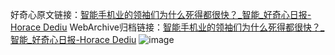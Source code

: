 好奇心原文链接：[智能手机业的领袖们为什么死得都很快？_智能_好奇心日报-Horace Dediu](https://www.qdaily.com/articles/4515.html)
WebArchive归档链接：[智能手机业的领袖们为什么死得都很快？_智能_好奇心日报-Horace Dediu](http://web.archive.org/web/20190623161246/https://www.qdaily.com/articles/4515.html)
![image](http://ww3.sinaimg.cn/large/007d5XDply1g3w3vm7htaj30u087znpd)